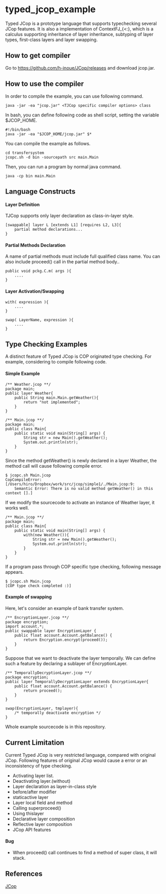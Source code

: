 # typed_jcop_example

Typed JCop is a prototype language that supports typechecking several
JCop features.  It is also a implementation of ContextFJ_{<:}, which
is a calculus supporting inheritance of layer inheritance, subtyping
of layer types, first-class layers and layer swapping.


How to get compiler
------
Go to https://github.com/h-inoue/JCop/releases and download jcop.jar.


How to use the compiler
-------

In order to compile the example, you can use following command.

    java -jar -ea "jcop.jar" <TJCop specific compiler options> class

In bash, you can define following code as shell script, setting the
variable $JCOP_HOME.

    #!/bin/bash
    java -jar -ea "$JCOP_HOME/jcop.jar" $*

You can compile the example as follows.
    
    cd transfersystem
    jcopc.sh -d bin -sourcepath src main.Main

Then, you can run a program by normal java command.

    java -cp bin main.Main

Language Constructs
------
#### Layer Definition ####
TJCop supports only layer declaration as class-in-layer style.

    [swappable] layer L [extends L1] [requires L2, L3]{
        partial method declarations...
    }


#### Partial Methods Declaration ####

A name of partial methods must include full qualified class name.  You
can also include proceed() call in the partial method body..

    public void pckg.C.m( args ){
        ....
    }

#### Layer Activation/Swapping ####

    with( expression ){
        ....
    }

    swap( LayerName, expression ){
        ....
    }


Type  Checking Examples
------
A distinct feature of Typed JCop is COP originated type checking.  For
example, considering to compile following code.

#### Simple Example ####

    /** Weather.jcop **/
    package main;
    public layer Weather{
	    public String main.Main.getWeather(){
		    return "not implemented";
	    }
    }

    /** Main.jcop **/
    package main;
    public class Main{
        public static void main(String[] args) {
		    String str = new Main().getWeather();
		    System.out.println(str);
	    }
    }

Since the method getWeather() is newly declared in a layer Weather,
the method call will cause following compile error.

    $ jcopc.sh Main.jcop
    CopCompileError: [/Users/hiro/Dropbox/work/src/jcop/simple1/./Main.jcop:9:
        Semantic Error: There is no valid method getWeather() in this context [].]

If we modify the sourcecode to activate an instance of Weather layer,
it works well.

    /** Main.jcop **/
    package main;
    public class Main{
        public static void main(String[] args) {
		    with(new Weather()){
			    String str = new Main().getWeather();
			    System.out.println(str);
            }
        }
    }

If a program pass through COP specific type checking, following
message appears.

    $ jcopc.sh Main.jcop
    [COP type check completed :)]

#### Example of swapping ####

Here, let's consider an example of bank transfer system.  

    /** EncryptionLayer.jcop **/
    package encryption;
    import account.*;
    public swappable layer EncryptionLayer {
        public float account.Account.getBalance() {
		    return Encryption.encrypt(proceed());
	    }
    }

Suppose that we want to deactivate the layer temporally.  We can
define such a feature by declaring a sublayer of EncryptionLayer.

    /** TemporallyDecryptionLayer.jcop **/
    package encryption;
    public layer TemporallyDecryptionLayer extends EncryptionLayer{
	    public float account.Account.getBalance() {
		    return proceed();
	    }
    }

    swap(EncryptionLayer, tmplayer){
        /* temporally deactivate encryption */
    }

Whole example sourcecode is in this repository.


Current Limitation
------
Current Typed JCop is very restricted language, compared with original
JCop.  Following features of original JCop would cause a error or an
inconsistency of type checking.

- Activating layer list.
- Deactivating layer.(without)
- Layer declaration as layer-in-class style
- before/after modifier
- staticactive layer
- Layer local field and method
- Calling superproceed()
- Using thislayer
- Declarative layer composition
- Reflective layer composition
- JCop API features

#### Bug ####
- When proceed() call continues to find a method of super class, it
  will stack.

References
------
[JCop](https://www.hpi.uni-potsdam.de/hirschfeld/trac/Cop/wiki/JCop)
